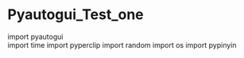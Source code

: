 # Pyautogui_Test_one
import pyautogui  
import time 
import pyperclip 
import random
import os
import pypinyin
